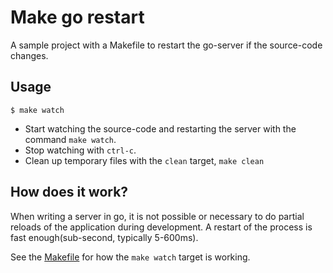 
# Make go restart

A sample project with a Makefile to restart the go-server if the source-code changes. 

## Usage

    $ make watch

* Start watching the source-code and restarting the server with the command `make watch`. 
* Stop watching with `ctrl-c`.
* Clean up temporary files with the `clean` target, `make clean`


## How does it work?

When writing a server in go, it is not possible or necessary to do partial reloads of the application during development. A restart of the process is fast enough(sub-second, typically 5-600ms). 

See the [Makefile](Makefile) for how the `make watch` target is working.  
